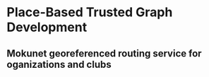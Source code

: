 # Place-Based Trusted Graph Development

## Mokunet georeferenced routing service for oganizations and clubs
